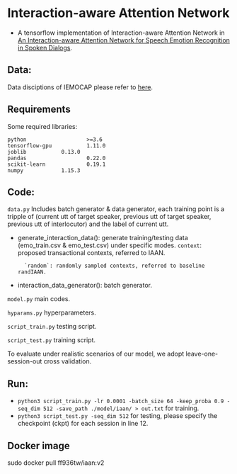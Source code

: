 # Interaction-aware Attention Network
+ A tensorflow implementation of Interaction-aware Attention Network in [An Interaction-aware Attention Network for Speech Emotion Recognition in Spoken Dialogs](https://ieeexplore.ieee.org/document/8683293/references#references).

## Data:
Data disciptions of IEMOCAP please refer to [here](https://sail.usc.edu/iemocap/).

## Requirements
Some required libraries:
```
python                   >=3.6   
tensorflow-gpu           1.11.0
joblib   		 0.13.0
pandas                   0.22.0
scikit-learn             0.19.1
numpy			 1.15.3
```
## Code:
`data.py` 
Includes batch generator & data generator, each training point is a tripple of (current utt of target speaker, previous utt of target speaker, previous utt of interlocutor) and the label of current utt.
+ generate_interaction_data(): generate training/testing data (emo_train.csv & emo_test.csv) under specific modes.
        `context`: proposed transactional contexts, referred to IAAN.  

        `random`: randomly sampled contexts, referred to baseline randIAAN.
+ interaction_data_generator(): batch generator.

`model.py` 
main codes.

`hyparams.py` hyperparameters.

`script_train.py` testing script.  

`script_test.py` training script. 

To evaluate under realistic scenarios of our model, we adopt leave-one-session-out cross validation.

## Run:
+ `python3 script_train.py -lr 0.0001 -batch_size 64 -keep_proba 0.9 -seq_dim 512 -save_path ./model/iaan/ > out.txt` for training.
+ `python3 script_test.py -seq_dim 512` for testing, please specify the checkpoint (ckpt) for each session in line 12.

## Docker image
sudo docker pull ff936tw/iaan:v2

